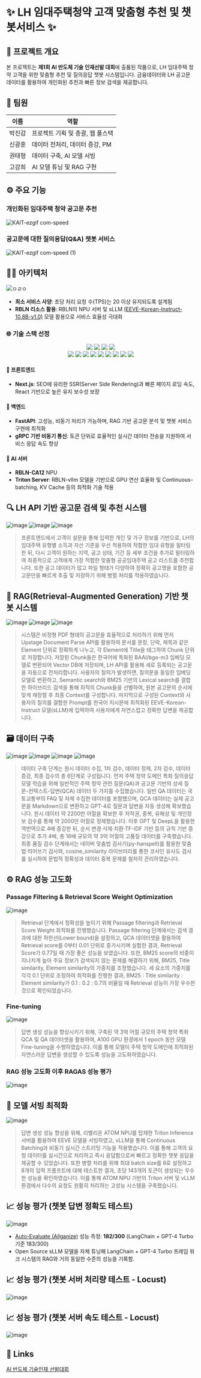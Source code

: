 # ✨ LH 임대주택청약 고객 맞춤형 추천 및 챗봇서비스 ✨

## 🎯 프로젝트 개요

본 프로젝트는 **제1회 AI 반도체 기술 인재선발 대회**에 출품된 작품으로, LH 임대주택 청약 고객을 위한 맞춤형 추천 및 질의응답 챗봇 시스템입니다. 금융데이터와 LH 공고문 데이터를 활용하여 개인화된 추천과 빠른 정보 검색을 제공합니다.

## 👥 팀원
| 이름 | 역할 |
|-------|-------|
| 박진감 | 프로젝트 기획 및 총괄, 웹 풀스택 |
| 신광훈 | 데이터 전처리, 데이터 증강, PM |
| 권태형 | 데이터 구축, AI 모델 서빙 |
| 고강희 | AI 모델 튜닝 및 RAG 구현 |


## ⚙️ 주요 기능
### **개인화된 임대주택 청약 공고문 추천**
![KAIT-ezgif com-speed](https://github.com/user-attachments/assets/27372b38-74ec-4042-a98c-53051044deb1)
### **공고문에 대한 질의응답(Q&A) 챗봇 서비스**
![KAIT-ezgif com-speed (1)](https://github.com/user-attachments/assets/3a0ab255-c3f0-4482-9d58-5f18ce7bff88)


## 🧑‍💻 아키텍처
![ㅇㄹㅇ](https://github.com/user-attachments/assets/27b99a12-a6bf-4e4d-b5fa-ff9d33e29e15)
- **최소 서비스 사양**: 초당 처리 요청 수(TPS)는 20 이상 유지되도록 설계됨
- **RBLN 리소스 활용**: RBLN의 NPU 서버 및 sLLM [(EEVE-Korean-Instruct-10.8B-v1.0)](https://huggingface.co/yanolja/EEVE-Korean-Instruct-10.8B-v1.0) 모델 활용으로 서비스 효율성 극대화

### 🌐 기술 스택 선정
<div align="center">
  <img src="https://img.shields.io/badge/Next.js-000000?style=for-the-badge&logo=Next.js&logoColor=white" />
  <img src="https://img.shields.io/badge/FastAPI-009688?style=for-the-badge&logo=fastapi&logoColor=white" />
  <img src="https://img.shields.io/badge/gRPC-4285F4?style=for-the-badge&logo=google&logoColor=white" />
  <img src="https://img.shields.io/badge/Triton%20Server-19C3EF?style=for-the-badge&logo=nvidia&logoColor=white" />
  <br />
  <img src="https://img.shields.io/badge/Python-3776AB?style=for-the-badge&logo=python&logoColor=white" />
  <img src="https://img.shields.io/badge/PyTorch-EE4C2C?style=for-the-badge&logo=PyTorch&logoColor=white" />
  <img src="https://img.shields.io/badge/TensorFlow-FF6F00?style=for-the-badge&logo=TensorFlow&logoColor=white" />
  <img src="https://img.shields.io/badge/Keras-D00000?style=for-the-badge&logo=Keras&logoColor=white" />
  <img src="https://img.shields.io/badge/NumPy-013243?style=for-the-badge&logo=NumPy&logoColor=white" />
  <img src="https://img.shields.io/badge/Pandas-150458?style=for-the-badge&logo=Pandas&logoColor=white" />
  <img src="https://img.shields.io/badge/Matplotlib-11557C?style=for-the-badge&logo=Matplotlib&logoColor=white" />
  <img src="https://img.shields.io/badge/scikit--learn-F7931E?style=for-the-badge&logo=scikit-learn&logoColor=white" />
  <img src="https://img.shields.io/badge/Transformers-FFD21F?style=for-the-badge&logo=huggingface&logoColor=white" />
</div>

#### 📌 프론트엔드
- **Next.js**: SEO에 유리한 SSR(Server Side Rendering)과 빠른 페이지 로딩 속도, React 기반으로 높은 유지 보수성 보장

#### 🔧 백엔드
- **FastAPI**: 고성능, 비동기 처리가 가능하며, RAG 기반 공고문 분석 및 챗봇 서비스 구현에 최적화
- **gRPC 기반 비동기 통신**: 토큰 단위로 효율적인 실시간 데이터 전송을 지원하여 서비스 응답 속도 향상

#### 🚀 AI 서버
- **RBLN-CA12** NPU
- **Triton Server**: RBLN-vllm 모델을 기반으로 GPU 연산 효율화 및 Continuous-batching, KV Cache 등의 최적화 기술 적용
## 🔍 LH API 기반 공고문 검색 및 추천 시스템
![image](https://github.com/user-attachments/assets/c9f5488d-87b3-4788-aae9-b222fe8f1b1a)
![image](https://github.com/user-attachments/assets/11a22015-0da8-4d6e-ae0e-0f94f3b1b02b)
![image](https://github.com/user-attachments/assets/c873caa6-9ded-4185-9085-5aa6d661bad0)
>프론트엔드에서 고객이 설문을 통해 입력한 개인 및 가구 정보를 기반으로, LH의 임대주택 유형별 소득과 자산 기준을 우선 적용하여 적합한 임대 유형을 필터링한 뒤, 다시 고객이 원하는 지역, 공고 상태, 기간 등 세부 조건을 추가로 필터링하여 최종적으로 고객에게 가장 적합한 맞춤형 공공임대주택 공고 리스트를 추천합니다. 또한 공고 데이터가 많고 파일 형태가 다양하여 정확히 공고명을 포함한 공고문만을 빠르게 추출 및 저장하기 위해 병렬 처리를 적용하였습니다.
## 💬 RAG(Retrieval-Augmented Generation) 기반 챗봇 시스템
![image](https://github.com/user-attachments/assets/b2c556aa-6c5e-4e90-9d2a-ca85b6d8c5e0)
![image](https://github.com/user-attachments/assets/7d576ea4-3d20-4717-93b9-0cb0ee52f91e)
![image](https://github.com/user-attachments/assets/b8647bea-4bc5-468b-8558-d80ac733c7cf)
>시스템은 비정형 PDF 형태의 공고문을 효율적으로 처리하기 위해 먼저 Upstage Document Parse API를 활용하여 문서를 문장, 단락, 제목과 같은 Element 단위로 정확하게 나누고, 각 Element에 Title을 태그하여 Chunk 단위로 저장합니다. 저장된 Chunk들은 한국어에 특화된 BAAI/bge-m3 임베딩 모델로 변환되어 Vector DB에 저장되며, LH API를 활용해 새로 등록되는 공고문을 자동으로 전처리합니다. 사용자의 질의가 발생하면, 질의문을 동일한 임베딩 모델로 변환하고, Semantic search와 BM25 기반의 Lexical search를 결합한 하이브리드 검색을 통해 최적의 Chunk들을 선별하여, 원본 공고문의 순서에 맞게 재정렬 후 최종 Context를 구성합니다. 마지막으로 구성된 Context와 사용자의 질의를 결합한 Prompt를 한국어 지시문에 최적화된 EEVE-Korean-Instruct 모델(sLLM)에 입력하여 사용자에게 자연스럽고 정확한 답변을 제공합니다.
## 🗃️ 데이터 구축
![image](https://github.com/user-attachments/assets/e1ec0aed-e879-4d7b-9324-f942cba20a02)
![image](https://github.com/user-attachments/assets/e99c2431-cc3c-4e89-8121-a47bfc282958)
![image](https://github.com/user-attachments/assets/5baf1def-09b0-4dcf-846e-1d7979431be7)
![image](https://github.com/user-attachments/assets/c00b403c-74cf-4c74-b3ea-99dbe832346b)
>데이터 구축 단계는 원시 데이터 수집, 1차 검수, 데이터 정제, 2차 검수, 데이터 증강, 최종 검수의 총 6단계로 구성됩니다. 먼저 주택 청약 도메인 특화 질의응답 모델 학습을 위해 일반적인 주택 청약 관련 질문(QA)과 공고문 기반의 상세 질문-컨텍스트-답변(QCA) 데이터 두 가지를 수집했습니다. 일반 QA 데이터는 국토교통부의 FAQ 및 자체 수집한 데이터를 포함했으며, QCA 데이터는 실제 공고문을 Markdown으로 변환하고 GPT-4로 질문과 답변을 자동 생성해 확보했습니다. 원시 데이터 약 2200만 어절을 확보한 후 저작권, 중복, 유해성 및 개인정보 검수를 통해 약 2000만 어절로 정제했습니다. 이후 GPT 및 DeepL을 활용한 역번역으로 4배 증강한 뒤, 순서 변경·삭제·치환·TF-IDF 기반 등의 규칙 기반 증강으로 추가 4배, 총 16배 규모의 약 3억 어절의 고품질 데이터를 구축했습니다. 최종 품질 검수 단계에서는 네이버 맞춤법 검사기(py-hanspell)를 활용한 맞춤법·띄어쓰기 검사와, cosine_similarity 라이브러리를 통한 코사인 유사도 검사를 실시하여 문법적 정확성과 데이터 중복 문제를 철저히 관리하였습니다.
## ⚙️ RAG 성능 고도화
### Passage Filtering & Retrieval Score Weight Optimization
![image](https://github.com/user-attachments/assets/b8128424-10b2-4897-89dc-0abd93aff55d)
>Retrieval 단계에서 정확성을 높이기 위해 Passage filtering과 Retrieval Score Weight 최적화를 진행했습니다. Passage filtering 단계에서는 검색 결과에 대한 하한선(Lower bound)을 설정하고, QCA 데이터셋을 활용하여 Retrieval score를 0부터 0.01 단위로 증가시키며 실험한 결과, Retrieval Score가 0.77일 때 가장 좋은 성능을 보였습니다. 또한, BM25 score의 비중이 지나치게 높아 주요 정보가 검색되지 않는 문제를 해결하기 위해, BM25, Title similarity, Element similarity의 가중치를 조정했습니다. 세 요소의 가중치를 각각 0.1 단위로 조정하여 최적화를 진행한 결과, BM25 : Title similarity : Element similarity가 0.1 : 0.2 : 0.7의 비율일 때 Retrieval 성능이 가장 우수한 것으로 확인되었습니다.

### Fine-tuning
![image](https://github.com/user-attachments/assets/3fb5e69c-2e64-43f3-bf8d-01c62c4f06d9)
>답변 생성 성능을 향상시키기 위해, 구축된 약 3억 어절 규모의 주택 청약 특화 QCA 및 QA 데이터셋을 활용하여, A100 GPU 환경에서 1 epoch 동안 모델 Fine-tuning을 수행하였습니다. 이를 통해 모델이 주택 청약 도메인에 최적화된 자연스러운 답변을 생성할 수 있도록 성능을 고도화하였습니다.

### RAG 성능 고도화 이후 RAGAS 성능 평가
![image](https://github.com/user-attachments/assets/6081eec5-9600-4294-a56d-fa0906272d18)

## 🚀 모델 서빙 최적화
![image](https://github.com/user-attachments/assets/3307291b-c708-496e-b8a8-eee21c6286da)
>답변 생성 성능 향상을 위해, 리벨리온 ATOM NPU를 탑재한 Triton Inference 서버를 활용하여 EEVE 모델을 서빙하였고, vLLM을 통해 Continuous Batching과 비동기 실시간 스트리밍 기능을 적용했습니다. 이를 통해 고객의 요청 데이터를 실시간으로 처리하고 즉시 응답함으로써 빠르고 정확한 챗봇 응답을 제공할 수 있었습니다. 또한 병렬 처리를 위해 최대 batch size를 8로 설정하고 8개의 입력 프롬프트에 대해 테스트한 결과, 초당 143개의 토큰이 생성되는 우수한 성능을 확인하였습니다. 이를 통해 ATOM NPU 기반의 Triton 서버 및 vLLM 환경에서 다수의 요청도 원활히 처리하는 고성능 시스템을 구축했습니다.

## 📈 성능 평가 (챗봇 답변 정확도 테스트)
![image](https://github.com/user-attachments/assets/eafae086-b4be-402c-9727-3f49438b40ec)
- [Auto-Evaluate (Allganize)](https://colab.research.google.com/drive/1c9hH429iAqw4xkgKoQq1SC9f_4p_nwcc?usp=sharing) 성능 측정: **182/300** (LangChain + GPT-4 Turbo 기준 183/300)
- Open Source sLLM 모델을 자체 튜닝해 LangChain + GPT-4 Turbo 프레임 워크 시스템의 RAG와 거의 동일한 수준의 성능을 기록함.
## 📈 성능 평가 (챗봇 서버 처리량 테스트 - Locust)
![image](https://github.com/user-attachments/assets/c778eada-1748-490c-a3d4-d0d7432e293f)
## 📈 성능 평가 (챗봇 서버 속도 테스트 - Locust)
![image](https://github.com/user-attachments/assets/ac79c53a-71d8-40f6-a8aa-503932e2051b)

## 🔗 Links
[AI 반도체 기술인재 선발대회](https://www.aichipcon.or.kr/main)


